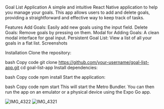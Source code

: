Goal List Application
A simple and intuitive React Native application to help you manage your goals. This app allows users to add and delete goals, providing a straightforward and effective way to keep track of tasks.

Features
Add Goals: Easily add new goals using the input field.
Delete Goals: Remove goals by pressing on them.
Modal for Adding Goals: A clean modal interface for goal input.
Persistent Goal List: View a list of all your goals in a flat list.
Screenshots

Installation
Clone the repository:

bash
Copy code
git clone https://github.com/your-username/goal-list-app.git
cd goal-list-app
Install dependencies:

bash
Copy code
npm install
Start the application:

bash
Copy code
npm start
This will start the Metro Bundler. You can then run the app on an emulator or a physical device using the Expo Go app.




![IMG_4322](https://github.com/HesamFarjad/Goal-List/assets/81914229/907e6282-05bb-4942-8647-abf8468c4155)
![IMG_4321](https://github.com/HesamFarjad/Goal-List/assets/81914229/bbea50ca-3afb-491f-8a33-0f5ae06cd0e3)
